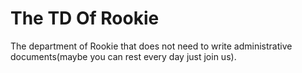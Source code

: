 # The TD Of Rookie
The department of Rookie that does not need to write administrative documents(maybe you can rest every day just join us).
